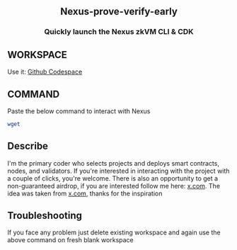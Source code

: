 <h2 align=center>Nexus-prove-verify-early</h1l2>
<h3 align=center>Quickly launch the Nexus zkVM CLI &amp; CDK</h1l2>

## WORKSPACE
Use it: [Github Codespace](https://github.com/codespaces)
## COMMAND
Paste the below command to interact with Nexus
```bash
wget 
```
## Describe 
I'm the primary coder who selects projects and deploys smart contracts, nodes, and validators. If you're interested in interacting with the project with a couple of clicks, you're welcome. There is also an opportunity to get a non-guaranteed airdrop, if you are interested follow me here: [x.com](https://x.com/NoworkNoresult). The idea was taken from [x.com](https://x.com/ZunXBT), thanks for the inspiration

## Troubleshooting
If you face any problem just delete existing workspace and again use the above command on fresh blank workspace
